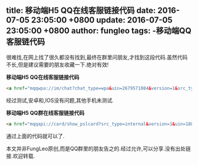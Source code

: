 title: 移动端H5 QQ在线客服链接代码
date: 2016-07-05 23:05:00 +0800
update: 2016-07-05 23:05:00 +0800
author: fungleo
tags:
    -移动端QQ客服链代码
---

很难找,在网上找了很久都没有找到,最终在群里问朋友,才找到这段代码.虽然代码不长,但是建议需要的朋友收藏一下.绝对有效!

**移动端H5 QQ在线客服链接代码**
```HTML
<a href="mqqwpa://im/chat?chat_type=wpa&uin=2679571084&version=1&src_type=web&web_src=bjhuli.com">报名咨询</a>
```
经过测试,安卓和,IOS没有问题,其他手机未测试.

**移动端H5 QQ群在线客服链接代码**

```html
<a href="mqqapi://card/show_pslcard?src_type=internal&version=1&uin=18863883&card_type=group&source=external">QQ群</a>
```

通过上面的代码就可以了.

本文并非FungLeo原创,而是QQ群里的朋友告之的.经过允许,可以分享.没有出处链接.欢迎转载.